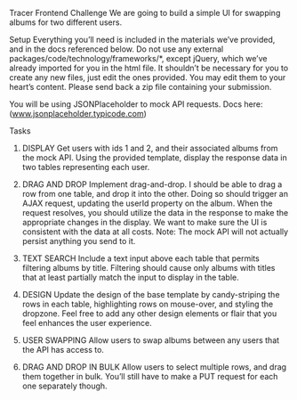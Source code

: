 Tracer Frontend Challenge
We are going to build a simple UI for swapping albums for two different users.


Setup
Everything you’ll need is included in the materials we’ve provided, and in the docs referenced below. Do not use any external packages/code/technology/frameworks/*, except jQuery, which we’ve already imported for you in the html file. It shouldn’t be necessary for you to create any new files, just edit the ones provided. You may edit them to your heart’s content. Please send back a zip file containing your submission.

You will be using JSONPlaceholder to mock API requests. Docs here: (www.jsonplaceholder.typicode.com)


Tasks
1. DISPLAY
Get users with ids 1 and 2, and their associated albums from the mock API. Using the provided template, display the response data in two tables representing each user.

2. DRAG AND DROP
Implement drag-and-drop. I should be able to drag a row from one table, and drop it into the other. Doing so should trigger an AJAX request, updating the userId property on the album. When the request resolves, you should utilize the data in the response to make the appropriate changes in the display. We want to make sure the UI is consistent with the data at all costs.
Note: The mock API will not actually persist anything you send to it.

3. TEXT SEARCH
Include a text input above each table that permits filtering albums by title. Filtering should cause only albums with titles that at least partially match the input to display in the table.

4. DESIGN
Update the design of the base template by candy-striping the rows in each table, highlighting rows on mouse-over, and styling the dropzone. Feel free to add any other design elements or flair that you feel enhances the user experience.

5. USER SWAPPING
Allow users to swap albums between any users that the API has access to.

6. DRAG AND DROP IN BULK
Allow users to select multiple rows, and drag them together in bulk. You’ll still have to make a PUT request for each one separately though.

